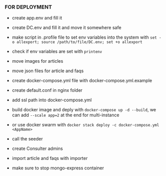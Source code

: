 ### FOR DEPLOYMENT
- create app.env and fill it

- create DC.env and fill it and move it somewhere safe
- make script in .profile file to set env variables into the system with ```set -o allexport; source /path/to/file/DC.env; set +o allexport```
- check if env variables are set with ```printenv```

- move images for articles
- move json files for article and faqs

- create docker-compose.yml file with docker-compose.yml.example

- create default.conf in nginx folder
- add ssl path into docker-compose.yml

- build docker image and deply with ```docker-compose up -d --build```, we can add ```--scale app=2``` at the end for multi-instance
- or use docker swarm with ```docker stack deploy -c docker-compose.yml <AppName>```

- call the seeder
- create Consulter admins
- import article and faqs with importer

- make sure to stop mongo-express container
